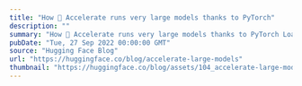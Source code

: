 ```yaml
---
title: "How 🤗 Accelerate runs very large models thanks to PyTorch"
description: ""
summary: "How 🤗 Accelerate runs very large models thanks to PyTorch Load and run large models Meta AI and BigS..."
pubDate: "Tue, 27 Sep 2022 00:00:00 GMT"
source: "Hugging Face Blog"
url: "https://huggingface.co/blog/accelerate-large-models"
thumbnail: "https://huggingface.co/blog/assets/104_accelerate-large-models/thumbnail.png"
---
```



